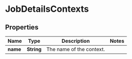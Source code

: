 

# JobDetailsContexts

## Properties

Name | Type | Description | Notes
------------ | ------------- | ------------- | -------------
**name** | **String** | The name of the context. | 



